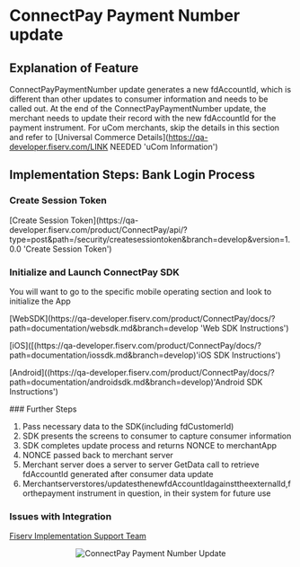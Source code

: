 # ConnectPay Payment Number update
## Explanation of Feature
ConnectPayPaymentNumber update generates a new fdAccountId, which is different than other updates to consumer information and needs to be called out. At the end of the ConnectPayPaymentNumber update, the merchant needs to update their record with the new fdAccountId for the payment instrument.
For uCom merchants, skip the details in this section and refer to [Universal Commerce Details](https://qa-developer.fiserv.com/LINK NEEDED 'uCom Information')

## Implementation Steps: Bank Login Process

### Create Session Token 
<p>
[Create Session Token](https://qa-developer.fiserv.com/product/ConnectPay/api/?type=post&path=/security/createsessiontoken&branch=develop&version=1.0.0 'Create Session Token')
</p>

### Initialize and Launch ConnectPay SDK 
You will want to go to the specific mobile operating section and look to initialize the App
<p>
[WebSDK](https://qa-developer.fiserv.com/product/ConnectPay/docs/?path=documentation/websdk.md&branch=develop 'Web SDK Instructions')
</p>
<p>
[iOS]([(https://qa-developer.fiserv.com/product/ConnectPay/docs/?path=documentation/iossdk.md&branch=develop)'iOS SDK Instructions')
</p>
<p>
[Android]((https://qa-developer.fiserv.com/product/ConnectPay/docs/?path=documentation/androidsdk.md&branch=develop)'Android SDK Instructions')
</p>
### Further Steps
<ol>
  <li>Pass necessary data to the SDK(including fdCustomerId)</li>
  <li>SDK presents the screens to consumer to capture consumer information</li>
  <li>SDK completes update process and returns NONCE to merchantApp</li>
  <li>NONCE passed back to merchant server</li>
  <li>Merchant server does a server to server GetData call to retrieve fdAccountId generated after consumer data update</li>
  <li>Merchantserverstores/updatesthenewfdAccountIdagainsttheexternalId,forthepayment instrument in question, in their system for future use</li>
</ol>

### Issues with Integration
[Fiserv Implementation Support Team](mailto:DL-GBL-VASDelivery@fiserv.com)
<center><img src="https://raw.githubusercontent.com/Fiserv/connect-pay/develop/assets/images/Payment Number Architecture.png" alt="ConnectPay Payment Number Update" class="center"></center>
